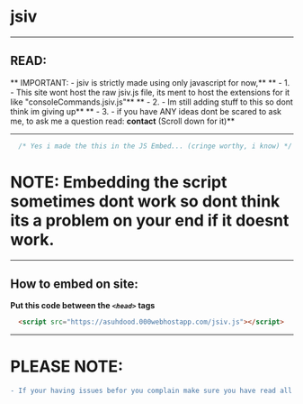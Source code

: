 # jsiv
---
## READ:
**       IMPORTANT: - jsiv is strictly made using only javascript for now,**
** -       1. - This site wont host the raw jsiv.js file, its ment to host the extensions for it like "consoleCommands.jsiv.js"**
** -        2. - Im still adding stuff to this so dont think im giving up**
** -         3. - if you have ANY ideas dont be scared to ask me, to ask me a question read: **contact** (Scroll down for it)**

---

```js
  /* Yes i made the this in the JS Embed... (cringe worthy, i know) */
```

# NOTE: Embedding the script sometimes dont work so dont think its a problem on your end if it doesnt work.
---
## How to embed on site: 
**Put this code between the _`<head>`_ tags**
```html
  <script src="https://asuhdood.000webhostapp.com/jsiv.js"></script>
```
---
# PLEASE NOTE:
```diff
- If your having issues befor you complain make sure you have read all the Notes -
```
